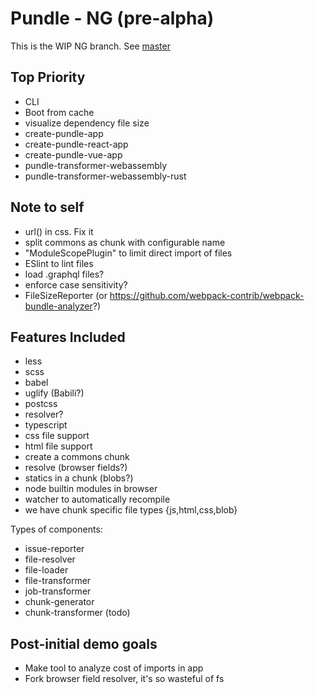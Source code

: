 # Pundle - NG (pre-alpha)

This is the WIP NG branch. See [master](https://github.com/steelbrain/pundle/tree/master)

## Top Priority

- CLI
- Boot from cache
- visualize dependency file size
- create-pundle-app
- create-pundle-react-app
- create-pundle-vue-app
- pundle-transformer-webassembly
- pundle-transformer-webassembly-rust

## Note to self

- url() in css. Fix it
- split commons as chunk with configurable name
- "ModuleScopePlugin" to limit direct import of files
- ESlint to lint files
- load .graphql files?
- enforce case sensitivity?
- FileSizeReporter (or https://github.com/webpack-contrib/webpack-bundle-analyzer?)

## Features Included

- less
- scss
- babel
- uglify (Babili?)
- postcss
- resolver?
- typescript
- css file support
- html file support
- create a commons chunk
- resolve (browser fields?)
- statics in a chunk (blobs?)
- node builtin modules in browser
- watcher to automatically recompile
- we have chunk specific file types {js,html,css,blob}

Types of components:

- issue-reporter
- file-resolver
- file-loader
- file-transformer
- job-transformer
- chunk-generator
- chunk-transformer (todo)

## Post-initial demo goals

- Make tool to analyze cost of imports in app
- Fork browser field resolver, it's so wasteful of fs

